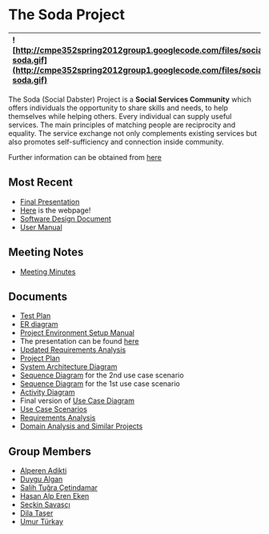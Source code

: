 # The Soda Project #

|![http://cmpe352spring2012group1.googlecode.com/files/social-soda.gif](http://cmpe352spring2012group1.googlecode.com/files/social-soda.gif)|
|:------------------------------------------------------------------------------------------------------------------------------------------|

The Soda (Social Dabster) Project is a **Social Services Community** which offers individuals the opportunity to share skills and needs, to help themselves while helping others. Every individual can supply useful services. The main principles of matching people are reciprocity and equality. The service exchange not only complements existing services but also promotes self-sufficiency and connection inside community.

Further information can be obtained from [here](http://code.google.com/p/cmpe352spring2012group1/wiki/ProjectDescription)

## Most Recent ##
  * [Final Presentation](http://prezi.com/7trww-r-d6b9/cmpe451-boss-fight/?auth_key=cc5f8660983abde8b3336ae6ff9fe5096400864b)
  * [Here](http://titan.cmpe.boun.edu.tr:8080/starting/profile) is the webpage!
  * [Software Design Document](http://code.google.com/p/cmpe352spring2012group1/downloads/detail?name=451-SDD_v3.pdf&can=2&q=)
  * [User Manual](http://cmpe352spring2012group1.googlecode.com/files/Soda%20-%20User%20Manual.pdf)


## Meeting Notes ##
  * [Meeting Minutes](http://code.google.com/p/cmpe352spring2012group1/wiki/MeetingMinutes)

## Documents ##
  * [Test Plan](http://code.google.com/p/cmpe352spring2012group1/downloads/detail?name=TestPlan_v3.xlsx&can=2&q=)
  * [ER diagram](http://code.google.com/p/cmpe352spring2012group1/downloads/detail?name=Soda_ER-Diagram_1.png&can=2&q=#makechanges)
  * [Project Environment Setup Manual](http://code.google.com/p/cmpe352spring2012group1/downloads/detail?name=Group1ProjectEnvSetupDocument.pdf&can=2&q=#makechanges)
  * The presentation can be found  [here](http://prezi.com/bzavye59lo0g/cmpe451-presentation1-backtoschool/?auth_key=d50aa5664416e1c0b678d76ef8085838127f4234)
  * [Updated Requirements Analysis](http://code.google.com/p/cmpe352spring2012group1/wiki/UpdatedRequirementsDocument2?ts=1357764017&updated=UpdatedRequirementsDocument2)
  * [Project Plan](http://cmpe352spring2012group1.googlecode.com/files/SoDa_Project_group1_cmpe451_6.pod)
  * [System Architecture Diagram](http://code.google.com/p/cmpe352spring2012group1/wiki/SystemArchitectureDiagram)
  * [Sequence Diagram](http://code.google.com/p/cmpe352spring2012group1/wiki/SequenceDiagram2) for the 2nd use case scenario
  * [Sequence Diagram](http://code.google.com/p/cmpe352spring2012group1/wiki/SequenceDiagram1) for the 1st use case scenario
  * [Activity Diagram](http://code.google.com/p/cmpe352spring2012group1/wiki/ActivityDiagram)
  * Final version of [Use Case Diagram](http://code.google.com/p/cmpe352spring2012group1/wiki/UseCaseDiagrams)
  * [Use Case Scenarios](http://code.google.com/p/cmpe352spring2012group1/wiki/UseCaseScenarios)
  * [Requirements Analysis](http://code.google.com/p/cmpe352spring2012group1/wiki/RequirementsDocument)
  * [Domain Analysis and Similar Projects](http://code.google.com/p/cmpe352spring2012group1/wiki/UsefulWebsites)

## Group Members ##

  * [Alperen Adikti](Alperen_Adikti.md)
  * [Duygu Algan](Duygu_Algan.md)
  * [Salih Tuğra Çetindamar](Salih_Tugra_Cetindamar.md)
  * [Hasan Alp Eren Eken](Hasan_Eken.md)
  * [Seçkin Savaşçı](Seckin_Savasci.md)
  * [Dila Taşer](Dila_Taser.md)
  * [Umur Türkay](Umur_Turkay.md)